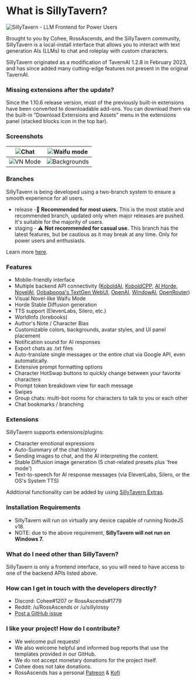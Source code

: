 # What is SillyTavern?

![SillyTavern - LLM Frontend for Power Users](https://docs.sillytavern.app/static/banner.jpg)

Brought to you by Cohee, RossAscends, and the SillyTavern community, SillyTavern is a local-install interface that allows you to interact with text generation AIs (LLMs) to chat and roleplay with custom characters.

SillyTavern originated as a modification of TavernAI 1.2.8 in February 2023, and has since added many cutting-edge features not present in the original TavernAI.

### Missing extensions after the update?

Since the 1.10.6 release version, most of the previously built-in extensions have been converted to downloadable add-ons. You can download them via the built-in "Download Extensions and Assets" menu in the extensions panel (stacked blocks icon in the top bar).

### Screenshots

| ![Chat](https://docs.sillytavern.app/static/screenshot1.jpg) | ![Waifu mode](https://docs.sillytavern.app/static/screenshot2.jpg) |
|:---:|:---:|
| ![VN Mode](https://docs.sillytavern.app/static/screenshot3.jpg) | ![Backgrounds](https://docs.sillytavern.app/static/screenshot4.jpg) |

### Branches

SillyTavern is being developed using a two-branch system to ensure a smooth experience for all users.

* release -🌟 **Recommended for most users.** This is the most stable and recommended branch, updated only when major releases are pushed. It's suitable for the majority of users.
* staging - ⚠️ **Not recommended for casual use.** This branch has the latest features, but be cautious as it may break at any time. Only for power users and enthusiasts.

Learn more [here](https://docs.sillytavern.app/usage/branches/).

### Features

* Mobile-friendly interface
* Multiple backend API connectivity ([KoboldAI](https://github.com/KoboldAI/KoboldAI-Client), [KoboldCPP](https://github.com/LostRuins/koboldcpp), [AI Horde](https://horde.koboldai.net/), [NovelAI](https://github.com/LostRuins/koboldcpp), [Oobabooga's TextGen WebUI](https://github.com/oobabooga/text-generation-webui), [OpenAI](https://chat.openai.com/), [WindowAI](https://windowai.io), [OpenRouter](https://openrouter.ai/))
* Visual Novel-like Waifu Mode
* Horde Stable Diffusion generation
* TTS support (ElevenLabs, Silero, etc.)
* WorldInfo (lorebooks)
* Author's Note / Character Bias
* Customizable colors, backgrounds, avatar styles, and UI panel placement
* Notification sound for AI responses
* Export chats as .txt files
* Auto-translate single messages or the entire chat via Google API, even automatically.
* Extensive prompt formatting options
* Character HotSwap buttons to quickly change between your favorite characters
* Prompt token breakdown view for each message
* Swipes
* Group chats: multi-bot rooms for characters to talk to you or each other
* Chat bookmarks / branching

### Extensions

SillyTavern supports extensions/plugins:

* Character emotional expressions
* Auto-Summary of the chat history
* Sending images to chat, and the AI interpreting the content.
* Stable Diffusion image generation (5 chat-related presets plus 'free mode')
* Text-to-speech for AI response messages (via ElevenLabs, Silero, or the OS's System TTS)

Additional functionality can be added by using [SillyTavern Extras](https://github.com/SillyTavern/SillyTavern-extras).

<!-- 
### Screenshots

![](https://user-images.githubusercontent.com/18619528/228649245-8061c60f-63dc-488e-9325-f151b7a3ec2d.png)
![](https://user-images.githubusercontent.com/18619528/228649856-fbdeef05-d727-4d5a-be80-266cbbc6b811.png)
-->

### Installation Requirements

* SillyTavern will run on virtually any device capable of running NodeJS v18.
* NOTE: due to the above requirement, **SillyTavern will not run on Windows 7.**

### What do I need other than SillyTavern?

SillyTavern is only a frontend interface, so you will need to have access to one of the backend APIs listed above.

### How can I get in touch with the developers directly?

* Discord: Cohee#1207 or RossAscends#1779
* Reddit: /u/RossAscends or /u/sillylossy
* [Post a GitHub issue](https://github.com/Cohee1207/SillyTavern/issues)

### I like your project! How do I contribute?

* We welcome pull requests!
* We also welcome helpful and informed bug reports that use the templates provided in our GitHub.
* We do not accept monetary donations for the project itself.
* Cohee does not take donations.
* RossAscends has a personal [Patreon](https://www.patreon.com/RossAscends) & [Kofi](https://ko-fi.com/rossascends)

